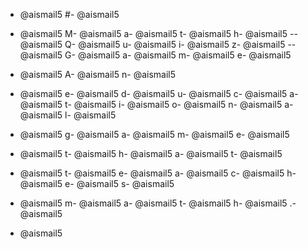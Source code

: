 - @aismail5
#- @aismail5
 - @aismail5
M- @aismail5
a- @aismail5
t- @aismail5
h- @aismail5
-- @aismail5
Q- @aismail5
u- @aismail5
i- @aismail5
z- @aismail5
-- @aismail5
G- @aismail5
a- @aismail5
m- @aismail5
e- @aismail5

- @aismail5
A- @aismail5
n- @aismail5
 - @aismail5
e- @aismail5
d- @aismail5
u- @aismail5
c- @aismail5
a- @aismail5
t- @aismail5
i- @aismail5
o- @aismail5
n- @aismail5
a- @aismail5
l- @aismail5
 - @aismail5
g- @aismail5
a- @aismail5
m- @aismail5
e- @aismail5
 - @aismail5
t- @aismail5
h- @aismail5
a- @aismail5
t- @aismail5
 - @aismail5
t- @aismail5
e- @aismail5
a- @aismail5
c- @aismail5
h- @aismail5
e- @aismail5
s- @aismail5
 - @aismail5
m- @aismail5
a- @aismail5
t- @aismail5
h- @aismail5
.- @aismail5

- @aismail5
